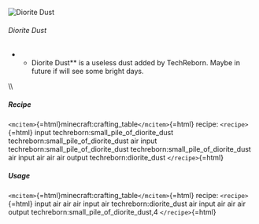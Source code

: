 ![Diorite Dust](/mods/techreborn/diorite_dust.png)

###### Diorite Dust

-   -   Diorite Dust** is a useless dust added by TechReborn. Maybe in
        future if will see some bright days.

\\\\

##### Recipe

`<mcitem>`{=html}minecraft:crafting_table`</mcitem>`{=html} recipe:
`<recipe>`{=html} input techreborn:small_pile_of_diorite_dust
techreborn:small_pile_of_diorite_dust air input
techreborn:small_pile_of_diorite_dust
techreborn:small_pile_of_diorite_dust air input air air air output
techreborn:diorite_dust `</recipe>`{=html}

##### Usage

`<mcitem>`{=html}minecraft:crafting_table`</mcitem>`{=html} recipe:
`<recipe>`{=html} input air air air input air techreborn:diorite_dust
air input air air air output techreborn:small_pile_of_diorite_dust,4
`</recipe>`{=html}
